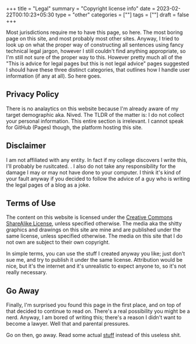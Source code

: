 +++
title = "Legal"
summary = "Copyright license info"
date = 2023-02-22T00:10:23+05:30
type = "other"
categories = [""]
tags = [""]
draft = false
+++

Most jurisdictions require me to have this page, so here. The most boring page on this site, and most probably most other sites. Anyway, I tried to look up on what the proper way of constructing all sentences using fancy technical legal jargon, however I still couldn't find anything appropriate, so I'm still not sure of the proper way to this. However pretty much all of the "This is advice for legal pages but this is not legal advice" pages suggested I should have these three distinct categories, that outlines how I handle user information (if any at all). So here goes.

## Privacy Policy

There is no analaytics on this website because I'm already aware of my target demographic aka. Nived. The TLDR of the matter is: I do not collect your personal information. This entire section is irrelevant. I cannot speak for GitHub (Pages) though, the platform hosting this site.

## Disclaimer

I am not affiliated with any entity. In fact if my college discovers I write this, I'll probably be rusitcated. . I also do not take any responsibility for the damage I may or may not have done to your computer. I think it's kind of your fault anyway if you decided to follow the advice of a guy who is writing the legal pages of a blog as a joke.

## Terms of Use

The content on this website is licensed under the [Creative Commons ShareAlike License](https://creativecommons.org/licenses/by-sa/4.0/), unless specified otherwise. The media aka the shitty graphics and drawings on this site are mine and are published under the same license, unless specified otherwise. The media on this site that I do not own are subject to their own copyright.

In simple terms, you can use the stuff I created anyway you like; just don't sue me, and try to publish it under the same license. Attribution would be nice, but it's the internet and it's unrealistic to expect anyone to, so it's not really necessary.

## Go Away

Finally, I'm surprised you found this page in the first place, and on top of that decided to continue to read on. There's a real possibility you might be a nerd. Anyway, I am bored of writing this; there's a reason I didn't want to become a lawyer. Well that and parental pressures.

Go on then, go away. Read some actual [stuff](/lab) instead of this useless shit.

